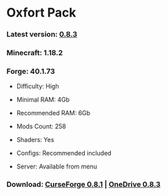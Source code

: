# Oxfort Pack

### Latest version: [0.8.3](https://github.com/Proxwian/oxtopackmc/blob/main/CHANGELOG.md)
### Minecraft: 1.18.2
### Forge: 40.1.73

* Difficulty: High

* Minimal RAM: 4Gb

* Recommended RAM: 6Gb

* Mods Count: 258

* Shaders: Yes

* Configs: Recommended included

* Server: Available from menu

### Download: [CurseForge 0.8.1](https://www.curseforge.com/minecraft/modpacks/oxfortpack/files/3940504) | [OneDrive 0.8.3](https://1drv.ms/u/s!Al265ZvwNJDtlL92R56yMIQEAG9WnA?e=jLS9p1)
